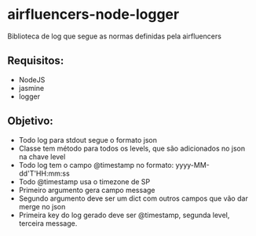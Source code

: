 # airfluencers-node-logger
Biblioteca de log que segue as normas definidas pela airfluencers

## Requisitos:
- NodeJS
- jasmine
- logger

## Objetivo:
- Todo log para stdout segue o formato json
- Classe tem método para todos os levels, que são adicionados no json na chave level
- Todo log tem o campo @timestamp no formato:  yyyy-MM-dd'T'HH:mm:ss
- Todo @timestamp usa o timezone de SP
- Primeiro argumento gera campo message
- Segundo argumento deve ser um dict com outros campos que vão dar merge no json
- Primeira key do log gerado deve ser @timestamp, segunda level, terceira message.
